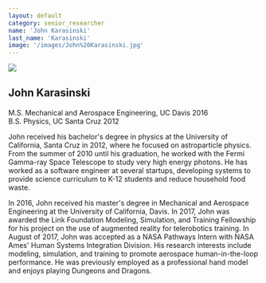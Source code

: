 ```yaml
---
layout: default
category: senior_researcher
name: 'John Karasinski'
last_name: 'Karasinski'
image: '/images/John%20Karasinski.jpg'
---
```


<img src="{{ page.image }}">

<h2 class="team-title">John Karasinski</h2>
<h4 class="team-position"></h4>
<p>M.S. Mechanical and Aerospace Engineering, UC Davis 2016<br/>
B.S. Physics, UC Santa Cruz 2012</p>
<p>John received his bachelor's degree in physics at the University of California, Santa Cruz in 2012, where he focused on astroparticle physics. From the summer of 2010 until his graduation, he worked with the Fermi Gamma-ray Space Telescope to study very high energy photons. He has worked as a software engineer at several startups, developing systems to provide science curriculum to K-12 students and reduce household food waste.</p>
<p>In 2016, John received his master's degree in Mechanical and Aerospace Engineering at the University of California, Davis. In 2017, John was awarded the Link Foundation Modeling, Simulation, and Training Fellowship for his project on the use of augmented reality for telerobotics training. In August of 2017, John was accepted as a NASA Pathways Intern with NASA Ames' Human Systems Integration Division. His research interests include modeling, simulation, and training to promote aerospace human-in-the-loop performance. He was previously employed as a professional hand model and enjoys playing Dungeons and Dragons.</p>
<ul class="team-member-other-info"></ul>
